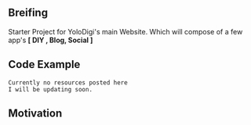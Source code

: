 ## Breifing

Starter Project for YoloDigi's main Website. Which will compose of a few app's **[ DIY , Blog, Social ]**

## Code Example

    Currently no resources posted here
    I will be updating soon. 



## Motivation

